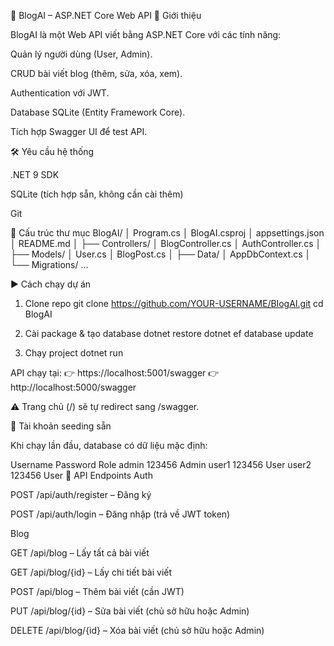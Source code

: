 📖 BlogAI – ASP.NET Core Web API
🚀 Giới thiệu

BlogAI là một Web API viết bằng ASP.NET Core với các tính năng:

Quản lý người dùng (User, Admin).

CRUD bài viết blog (thêm, sửa, xóa, xem).

Authentication với JWT.

Database SQLite (Entity Framework Core).

Tích hợp Swagger UI để test API.

🛠 Yêu cầu hệ thống

.NET 9 SDK

SQLite (tích hợp sẵn, không cần cài thêm)

Git

📂 Cấu trúc thư mục
BlogAI/
│   Program.cs
│   BlogAI.csproj
│   appsettings.json
│   README.md
│
├── Controllers/
│     BlogController.cs
│     AuthController.cs
│
├── Models/
│     User.cs
│     BlogPost.cs
│
├── Data/
│     AppDbContext.cs
│
└── Migrations/
      ...

▶️ Cách chạy dự án
1. Clone repo
git clone https://github.com/YOUR-USERNAME/BlogAI.git
cd BlogAI

2. Cài package & tạo database
dotnet restore
dotnet ef database update

3. Chạy project
dotnet run


API chạy tại:
👉 https://localhost:5001/swagger
👉 http://localhost:5000/swagger

⚠️ Trang chủ (/) sẽ tự redirect sang /swagger.

🔑 Tài khoản seeding sẵn

Khi chạy lần đầu, database có dữ liệu mặc định:

Username	Password	Role
admin	123456	Admin
user1	123456	User
user2	123456	User
📌 API Endpoints
Auth

POST /api/auth/register – Đăng ký

POST /api/auth/login – Đăng nhập (trả về JWT token)

Blog

GET /api/blog – Lấy tất cả bài viết

GET /api/blog/{id} – Lấy chi tiết bài viết

POST /api/blog – Thêm bài viết (cần JWT)

PUT /api/blog/{id} – Sửa bài viết (chủ sở hữu hoặc Admin)

DELETE /api/blog/{id} – Xóa bài viết (chủ sở hữu hoặc Admin)
